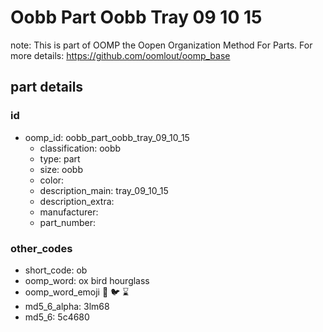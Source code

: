 # Oobb Part Oobb Tray 09 10 15  

note: This is part of OOMP the Oopen Organization Method For Parts. For more details: https://github.com/oomlout/oomp_base

##  part details





### id
* oomp_id: oobb_part_oobb_tray_09_10_15
  * classification: oobb
  * type: part
  * size: oobb
  * color: 
  * description_main: tray_09_10_15
  * description_extra: 
  * manufacturer: 
  * part_number: 

### other_codes
* short_code: ob
* oomp_word: ox bird hourglass
* oomp_word_emoji :ox: :bird: :hourglass:
* md5_6_alpha: 3lm68
* md5_6: 5c4680